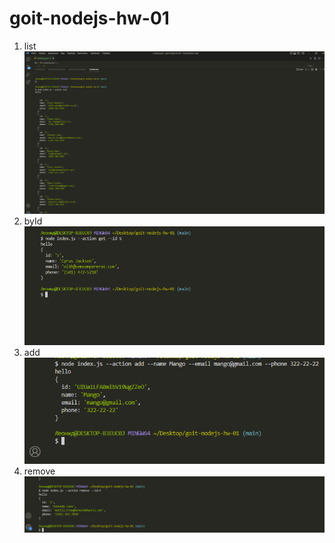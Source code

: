 # goit-nodejs-hw-01

1. list <img src="./Photo/Screenshot_1.png" />
2. byId <img src="./Photo/Screenshot_2.png" />
3. add <img src="./Photo/Screenshot_3.png" />
4. remove <img src="./Photo/Screenshot_4.png" />
